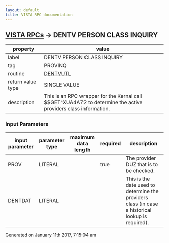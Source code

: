 ```yaml
---
layout: default
title: VISTA RPC documentation
---
```




## [VISTA RPCs](TableOfContent.md) &#8594; DENTV PERSON CLASS INQUIRY 

 property | value 
--- | --- 
 label | DENTV PERSON CLASS INQUIRY
 tag | PROVINQ
 routine | [DENTVUTL](http://code.osehra.org/dox/Routine_DENTVUTL_source.html)
 return value type | SINGLE VALUE
 description | This is an RPC wrapper for the Kernal call $$GET^XUA4A72 to determine the active providers class information.

### Input Parameters

| input parameter | parameter type | maximum data length | required | description | 
| --- | --- | --- | --- | --- | 
| PROV | LITERAL |  | true | The provider DUZ that is to be checked. | 
| DENTDAT | LITERAL |  |  | This is the date used to determine the providers class (in case a historical lookup is required). | 




 Generated on January 11th 2017, 7:15:04 am